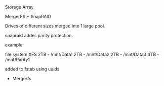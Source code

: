 Storage Array

MergerFS + SnapRAID

Drives of different sizes merged into 1 large pool.

snapraid addes parity protection.

example

file system XFS
2TB - /mnt/Data1
2TB - /mnt/Data2
2TB - /mnt/Data3
4TB - /mnt/Parity1

added to fstab using uuids

- Mergerfs

